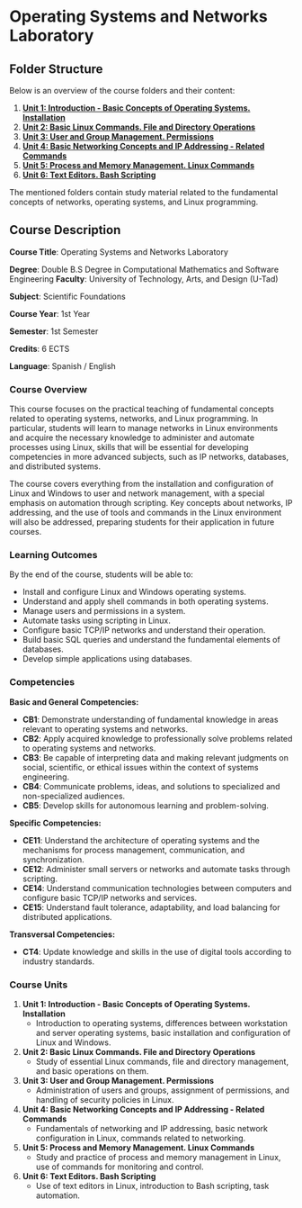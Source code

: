 # Operating Systems and Networks Laboratory 

## **Folder Structure**

Below is an overview of the course folders and their content:

1. [**Unit 1: Introduction - Basic Concepts of Operating Systems. Installation**](U1/)
2. [**Unit 2: Basic Linux Commands. File and Directory Operations**](U2/)
3. [**Unit 3: User and Group Management. Permissions**](U3/)
4. [**Unit 4: Basic Networking Concepts and IP Addressing - Related Commands**](U4/)
5. [**Unit 5: Process and Memory Management. Linux Commands**](U5/)
6. [**Unit 6: Text Editors. Bash Scripting**](U6/)

The mentioned folders contain study material related to the fundamental concepts of networks, operating systems, and Linux programming.

## **Course Description**

**Course Title**: Operating Systems and Networks Laboratory

**Degree**: Double B.S Degree in Computational Mathematics and Software Engineering **Faculty**: University of Technology, Arts, and Design (U-Tad)

**Subject**: Scientific Foundations

**Course Year**: 1st Year

**Semester**: 1st Semester

**Credits**: 6 ECTS

**Language**: Spanish / English

### **Course Overview**

This course focuses on the practical teaching of fundamental concepts related to operating systems, networks, and Linux programming. In particular, students will learn to manage networks in Linux environments and acquire the necessary knowledge to administer and automate processes using Linux, skills that will be essential for developing competencies in more advanced subjects, such as IP networks, databases, and distributed systems.

The course covers everything from the installation and configuration of Linux and Windows to user and network management, with a special emphasis on automation through scripting. Key concepts about networks, IP addressing, and the use of tools and commands in the Linux environment will also be addressed, preparing students for their application in future courses.

### **Learning Outcomes**

By the end of the course, students will be able to:

- Install and configure Linux and Windows operating systems.
- Understand and apply shell commands in both operating systems.
- Manage users and permissions in a system.
- Automate tasks using scripting in Linux.
- Configure basic TCP/IP networks and understand their operation.
- Build basic SQL queries and understand the fundamental elements of databases.
- Develop simple applications using databases.

### **Competencies**

**Basic and General Competencies:**

- **CB1**: Demonstrate understanding of fundamental knowledge in areas relevant to operating systems and networks.
- **CB2**: Apply acquired knowledge to professionally solve problems related to operating systems and networks.
- **CB3**: Be capable of interpreting data and making relevant judgments on social, scientific, or ethical issues within the context of systems engineering.
- **CB4**: Communicate problems, ideas, and solutions to specialized and non-specialized audiences.
- **CB5**: Develop skills for autonomous learning and problem-solving.

**Specific Competencies:**

- **CE11**: Understand the architecture of operating systems and the mechanisms for process management, communication, and synchronization.
- **CE12**: Administer small servers or networks and automate tasks through scripting.
- **CE14**: Understand communication technologies between computers and configure basic TCP/IP networks and services.
- **CE15**: Understand fault tolerance, adaptability, and load balancing for distributed applications.

**Transversal Competencies:**

- **CT4**: Update knowledge and skills in the use of digital tools according to industry standards.

### **Course Units**

1. **Unit 1: Introduction - Basic Concepts of Operating Systems. Installation**
    - Introduction to operating systems, differences between workstation and server operating systems, basic installation and configuration of Linux and Windows.
2. **Unit 2: Basic Linux Commands. File and Directory Operations**
    - Study of essential Linux commands, file and directory management, and basic operations on them.
3. **Unit 3: User and Group Management. Permissions**
    - Administration of users and groups, assignment of permissions, and handling of security policies in Linux.
4. **Unit 4: Basic Networking Concepts and IP Addressing - Related Commands**
    - Fundamentals of networking and IP addressing, basic network configuration in Linux, commands related to networking.
5. **Unit 5: Process and Memory Management. Linux Commands**
    - Study and practice of process and memory management in Linux, use of commands for monitoring and control.
6. **Unit 6: Text Editors. Bash Scripting**
    - Use of text editors in Linux, introduction to Bash scripting, task automation.